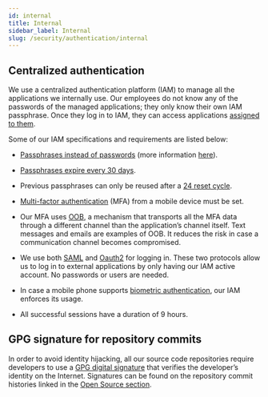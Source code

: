 ```yaml
---
id: internal
title: Internal
sidebar_label: Internal
slug: /security/authentication/internal
---
```


## Centralized authentication
We use a centralized authentication platform (IAM) to manage all the applications we
internally use. Our employees do not know any of the passwords of the managed applications;
they only know their own IAM passphrase. Once they log in to IAM, they can access applications
[assigned to them](https://fluidattacks.com/products/rules/list/096/).

Some of our IAM specifications and requirements are listed below:

- [Passphrases instead of passwords](https://fluidattacks.com/products/rules/list/132/)
(more information [here](https://fluidattacks.com/blog/requiem-password/)).

- [Passphrases expire every 30 days](https://fluidattacks.com/products/rules/list/130/).

- Previous passphrases can only be reused after a
[24 reset cycle](https://fluidattacks.com/products/rules/list/129/).

- [Multi-factor authentication](https://fluidattacks.com/products/rules/list/328/) (MFA)
from a mobile device must be set.

- Our MFA uses [OOB](https://fluidattacks.com/products/rules/list/153/), a mechanism that
transports all the MFA data through a different channel than the application’s channel itself.
Text messages and emails are examples of OOB. It reduces the risk in case a communication
channel becomes compromised.

- We use both [SAML](https://en.wikipedia.org/wiki/Security_Assertion_Markup_Language) and
[Oauth2](https://oauth.net/2/) for logging in. These two protocols allow us to log in to external
applications by only having our IAM active account. No passwords or users are needed.

- In case a mobile phone supports
[biometric authentication](https://fluidattacks.com/products/rules/list/231/),
our IAM enforces its usage.

- All successful sessions have a duration of 9 hours.

## GPG signature for repository commits
In order to avoid identity hijacking, all our source code repositories require developers to use a
[GPG digital signature](https://en.wikipedia.org/wiki/GNU_Privacy_Guard) that verifies the
developer’s identity on the Internet. Signatures can be found on the repository commit histories
linked in the [Open Source section](https://fluidattacks.com/security/#open-source).

